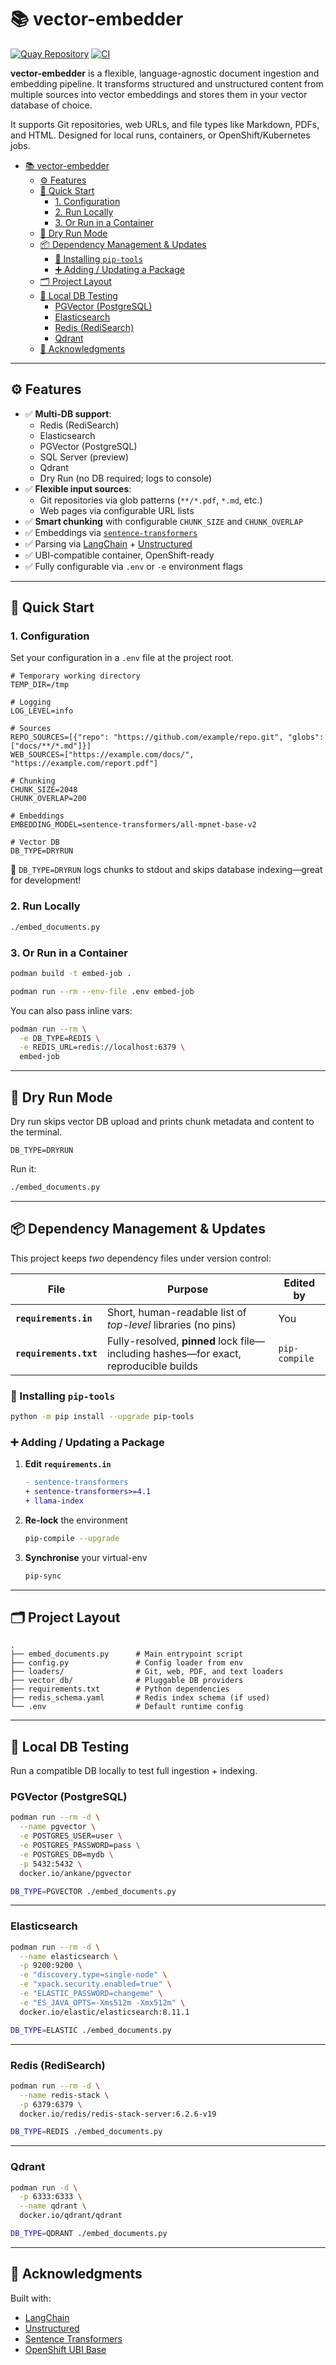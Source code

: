 # 📚 vector-embedder

[![Quay Repository](https://img.shields.io/badge/Quay.io-vector--embedder-blue?logo=quay)](https://quay.io/repository/hybridcloudpatterns/vector-embedder)
[![CI](https://github.com/validatedpatterns-sandbox/vector-embedder/actions/workflows/ci-pipeline.yaml/badge.svg?branch=main)](https://github.com/validatedpatterns-sandbox/vector-embedder/actions/workflows/ci-pipeline.yaml)


**vector-embedder** is a flexible, language-agnostic document ingestion and embedding pipeline. It transforms structured and unstructured content from multiple sources into vector embeddings and stores them in your vector database of choice.

It supports Git repositories, web URLs, and file types like Markdown, PDFs, and HTML. Designed for local runs, containers, or OpenShift/Kubernetes jobs.

- [📚 vector-embedder](#-vector-embedder)
  - [⚙️ Features](#️-features)
  - [🚀 Quick Start](#-quick-start)
    - [1. Configuration](#1-configuration)
    - [2. Run Locally](#2-run-locally)
    - [3. Or Run in a Container](#3-or-run-in-a-container)
  - [🧪 Dry Run Mode](#-dry-run-mode)
  - [📦 Dependency Management \& Updates](#-dependency-management--updates)
    - [🔧 Installing `pip-tools`](#-installing-pip-tools)
    - [➕ Adding / Updating a Package](#-adding--updating-a-package)
  - [🗂️ Project Layout](#️-project-layout)
  - [🧪 Local DB Testing](#-local-db-testing)
    - [PGVector (PostgreSQL)](#pgvector-postgresql)
    - [Elasticsearch](#elasticsearch)
    - [Redis (RediSearch)](#redis-redisearch)
    - [Qdrant](#qdrant)
  - [🙌 Acknowledgments](#-acknowledgments)

---

## ⚙️ Features

- ✅ **Multi-DB support**:
  - Redis (RediSearch)
  - Elasticsearch
  - PGVector (PostgreSQL)
  - SQL Server (preview)
  - Qdrant
  - Dry Run (no DB required; logs to console)
- ✅ **Flexible input sources**:
  - Git repositories via glob patterns (`**/*.pdf`, `*.md`, etc.)
  - Web pages via configurable URL lists
- ✅ **Smart chunking** with configurable `CHUNK_SIZE` and `CHUNK_OVERLAP`
- ✅ Embeddings via [`sentence-transformers`](https://www.sbert.net/)
- ✅ Parsing via [LangChain](https://github.com/langchain-ai/langchain) + [Unstructured](https://unstructured.io/)
- ✅ UBI-compatible container, OpenShift-ready
- ✅ Fully configurable via `.env` or `-e` environment flags

---

## 🚀 Quick Start

### 1. Configuration

Set your configuration in a `.env` file at the project root.

```dotenv
# Temporary working directory
TEMP_DIR=/tmp

# Logging
LOG_LEVEL=info

# Sources
REPO_SOURCES=[{"repo": "https://github.com/example/repo.git", "globs": ["docs/**/*.md"]}]
WEB_SOURCES=["https://example.com/docs/", "https://example.com/report.pdf"]

# Chunking
CHUNK_SIZE=2048
CHUNK_OVERLAP=200

# Embeddings
EMBEDDING_MODEL=sentence-transformers/all-mpnet-base-v2

# Vector DB
DB_TYPE=DRYRUN
```

🧪 `DB_TYPE=DRYRUN` logs chunks to stdout and skips database indexing—great for development!

### 2. Run Locally

```bash
./embed_documents.py
```

### 3. Or Run in a Container

```bash
podman build -t embed-job .

podman run --rm --env-file .env embed-job
```

You can also pass inline vars:

```bash
podman run --rm \
  -e DB_TYPE=REDIS \
  -e REDIS_URL=redis://localhost:6379 \
  embed-job
```

---

## 🧪 Dry Run Mode

Dry run skips vector DB upload and prints chunk metadata and content to the terminal.

```dotenv
DB_TYPE=DRYRUN
```

Run it:

```bash
./embed_documents.py
```

---

## 📦 Dependency Management & Updates

This project keeps *two* dependency files under version control:

| File | Purpose | Edited by |
|------|---------|-----------|
| **`requirements.in`** | Short, human-readable list of *top-level* libraries (no pins) | You |
| **`requirements.txt`** | Fully-resolved, **pinned** lock file—including hashes—for exact, reproducible builds | `pip-compile` |

### 🔧 Installing `pip-tools`

```bash
python -m pip install --upgrade pip-tools
````

### ➕ Adding / Updating a Package

1. **Edit `requirements.in`**

   ```diff
   - sentence-transformers
   + sentence-transformers>=4.1
   + llama-index
   ```
2. **Re-lock** the environment

   ```bash
   pip-compile --upgrade
   ```
3. **Synchronise** your virtual-env

   ```bash
   pip-sync
   ```

---

## 🗂️ Project Layout

```
.
├── embed_documents.py      # Main entrypoint script
├── config.py               # Config loader from env
├── loaders/                # Git, web, PDF, and text loaders
├── vector_db/              # Pluggable DB providers
├── requirements.txt        # Python dependencies
├── redis_schema.yaml       # Redis index schema (if used)
└── .env                    # Default runtime config
```

---

## 🧪 Local DB Testing

Run a compatible DB locally to test full ingestion + indexing.

### PGVector (PostgreSQL)

```bash
podman run --rm -d \
  --name pgvector \
  -e POSTGRES_USER=user \
  -e POSTGRES_PASSWORD=pass \
  -e POSTGRES_DB=mydb \
  -p 5432:5432 \
  docker.io/ankane/pgvector
```

```bash
DB_TYPE=PGVECTOR ./embed_documents.py
```

---

### Elasticsearch

```bash
podman run --rm -d \
  --name elasticsearch \
  -p 9200:9200 \
  -e "discovery.type=single-node" \
  -e "xpack.security.enabled=true" \
  -e "ELASTIC_PASSWORD=changeme" \
  -e "ES_JAVA_OPTS=-Xms512m -Xmx512m" \
  docker.io/elastic/elasticsearch:8.11.1
```

```bash
DB_TYPE=ELASTIC ./embed_documents.py
```

---

### Redis (RediSearch)

```bash
podman run --rm -d \
  --name redis-stack \
  -p 6379:6379 \
  docker.io/redis/redis-stack-server:6.2.6-v19
```

```bash
DB_TYPE=REDIS ./embed_documents.py
```

---

### Qdrant

```bash
podman run -d \
  -p 6333:6333 \
  --name qdrant \
  docker.io/qdrant/qdrant
```

```bash
DB_TYPE=QDRANT ./embed_documents.py
```

---

## 🙌 Acknowledgments

Built with:

- [LangChain](https://github.com/langchain-ai/langchain)
- [Unstructured](https://github.com/Unstructured-IO/unstructured)
- [Sentence Transformers](https://www.sbert.net/)
- [OpenShift UBI Base](https://catalog.redhat.com/software/containers/search)
